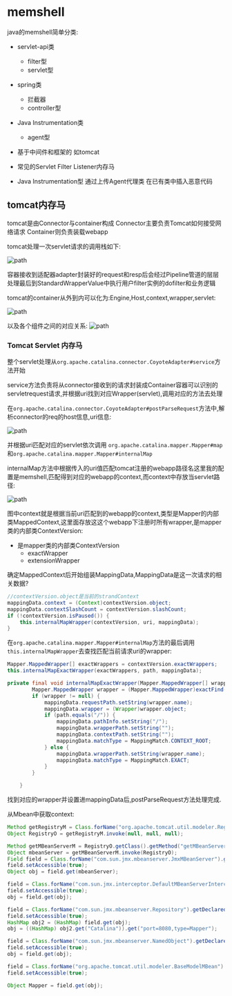# memshell

java的memshell简单分类:

- servlet-api类
    - filter型
    - servlet型
- spring类
    - 拦截器
    - controller型
- Java Instrumentation类
    - agent型

- 基于中间件和框架的 如tomcat 
- 常见的Servlet Filter Listener内存马
- Java Instrumentation型 通过上传Agent代理类 在已有类中插入恶意代码


## tomcat内存马

tomcat是由Connector与container构成
Connector主要负责Tomcat如何接受网络请求
Container则负责装载webapp

tomcat处理一次servlet请求的调用栈如下:

![path](https://nanazeven.github.io/image/2021-11-29-11-07-50.png)

容器接收到适配器adapter封装好的request和resp后会经过Pipeline管道的层层处理最后到StandardWrapperValue中执行用户filter实例的dofilter和业务逻辑

tomcat的container从外到内可以化为:Engine,Host,context,wrapper,servlet:

![path](https://nanazeven.github.io/image/2021-11-29-11-16-47.png)

以及各个组件之间的对应关系:
![path](https://nanazeven.github.io/image/2021-11-27-10-43-40.png)

### Tomcat Servlet 内存马

整个servlet处理从`org.apache.catalina.connector.CoyoteAdapter#service`方法开始

service方法负责将从connector接收到的请求封装成Container容器可以识别的servletrequest请求,并根据uri找到对应Wrapper(servlet),调用对应的方法去处理

在`org.apache.catalina.connector.CoyoteAdapter#postParseRequest`方法中,解析connector的req的host信息,uri信息:

![path](https://nanazeven.github.io/image/2021-11-29-12-26-30.png)

并根据uri匹配对应的servlet依次调用
`org.apache.catalina.mapper.Mapper#map`和`org.apache.catalina.mapper.Mapper#internalMap`

internalMap方法中根据传入的uri值匹配tomcat注册的webapp路径名这里我的配置是memshell,匹配得到对应的webapp的context,而context中存放当servlet路径:

![path](https://nanazeven.github.io/image/2021-11-29-14-42-40.png)

图中context就是根据当前uri匹配到的webapp的context,类型是Mapper的内部类MappedContext,这里面存放这这个webapp下注册时所有wrapper,是mapper类的内部类ContextVersion:
- 是mapper类的内部类ContextVersion
    - exactWrapper
    - extensionWrapper

确定MappedContext后开始组装MappingData,MappingData是这一次请求的相关数据?

```java
//contextVersion.object是当前的strandContext
mappingData.context = (Context)contextVersion.object;
mappingData.contextSlashCount = contextVersion.slashCount;
if (!contextVersion.isPaused()) {
    this.internalMapWrapper(contextVersion, uri, mappingData);
}
```

在`org.apache.catalina.mapper.Mapper#internalMap`方法的最后调用`this.internalMapWrapper`去查找匹配当前请求uri的wrapper:

```java
Mapper.MappedWrapper[] exactWrappers = contextVersion.exactWrappers;
this.internalMapExactWrapper(exactWrappers, path, mappingData);

private final void internalMapExactWrapper(Mapper.MappedWrapper[] wrappers, CharChunk path, MappingData mappingData) {
        Mapper.MappedWrapper wrapper = (Mapper.MappedWrapper)exactFind(wrappers, (CharChunk)path);
        if (wrapper != null) {
            mappingData.requestPath.setString(wrapper.name);
            mappingData.wrapper = (Wrapper)wrapper.object;
            if (path.equals("/")) {
                mappingData.pathInfo.setString("/");
                mappingData.wrapperPath.setString("");
                mappingData.contextPath.setString("");
                mappingData.matchType = MappingMatch.CONTEXT_ROOT;
            } else {
                mappingData.wrapperPath.setString(wrapper.name);
                mappingData.matchType = MappingMatch.EXACT;
            }
        }

    }
```
找到对应的wrapper并设置进mappingData后,postParseRequest方法处理完成.


从Mbean中获取context:

```java
Method getRegistryM = Class.forName("org.apache.tomcat.util.modeler.Registry").getMethod("getRegistry", Object.class, Object.class);
Object RegistryO = getRegistryM.invoke(null, null, null);

Method getMBeanServerM = RegistryO.getClass().getMethod("getMBeanServer");
Object mbeanServer = getMBeanServerM.invoke(RegistryO);
Field field = Class.forName("com.sun.jmx.mbeanserver.JmxMBeanServer").getDeclaredField("mbsInterceptor");
field.setAccessible(true);
Object obj = field.get(mbeanServer);

field = Class.forName("com.sun.jmx.interceptor.DefaultMBeanServerInterceptor").getDeclaredField("repository");
field.setAccessible(true);
obj = field.get(obj);

field = Class.forName("com.sun.jmx.mbeanserver.Repository").getDeclaredField("domainTb");
field.setAccessible(true);
HashMap obj2 = (HashMap) field.get(obj);
obj = ((HashMap) obj2.get("Catalina")).get("port=8080,type=Mapper");

field = Class.forName("com.sun.jmx.mbeanserver.NamedObject").getDeclaredField("object");
field.setAccessible(true);
obj = field.get(obj);

field = Class.forName("org.apache.tomcat.util.modeler.BaseModelMBean").getDeclaredField("resource");
field.setAccessible(true);

Object Mapper = field.get(obj);
```



